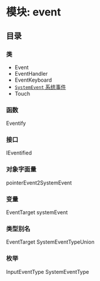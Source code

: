# 模块: event
## 目录
### 类
* Event
* EventHandler
* EventKeyboard
* [`SystemEvent` 系统事件](Event_Class_SystemEvent.md "系统事件" )
* Touch

### 函数
Eventify

### 接口
IEventified

### 对象字面量
pointerEvent2SystemEvent

### 变量
EventTarget
systemEvent

### 类型别名
EventTarget
SystemEventTypeUnion

### 枚举
InputEventType
SystemEventType
